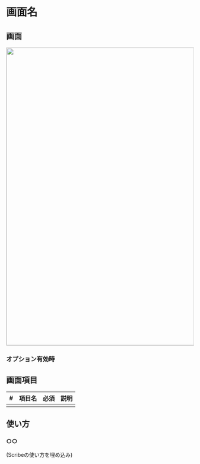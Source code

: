 # 画面名

## 画面

<a href="../../images/groupmaintenance/1.png" data-lightbox="スクリーンショット" data-title="スクリーンショット">
    <img src="../../images/groupmaintenance/1.png" style="border: solid 1px #ccc; width: 800px;" />
</a>

### オプション有効時


## 画面項目

|   #   | 項目名 | 必須  | 説明 |
| :---: | :----- | :---: | :--- |
|       |        |       |      |



## 使い方

### ○○

(Scribeの使い方を埋め込み)


